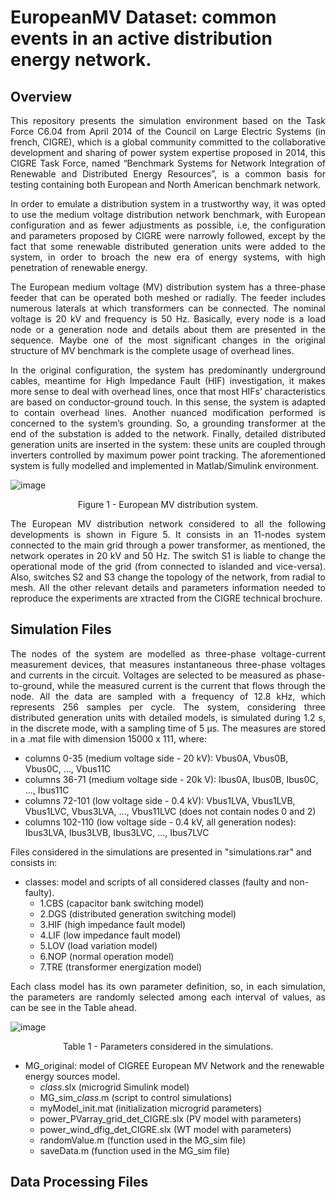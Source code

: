 # EuropeanMV Dataset: common events in an active distribution energy network.

## Overview
<p align="justify">
This repository presents the simulation environment based on the Task Force C6.04 from April 2014 of the Council on Large Electric Systems (in french, CIGRE), which is a global community committed to the collaborative development and sharing of power system expertise proposed in 2014, this CIGRE Task Force, named “Benchmark Systems for Network Integration of Renewable and Distributed Energy Resources”, is a common basis for testing containing both European and North American benchmark network.
<p align="justify">
In order to emulate a distribution system in a trustworthy way, it was opted to use the medium voltage distribution network benchmark, with European configuration and as fewer adjustments as possible, i.e, the configuration and parameters proposed by CIGRE were narrowly followed, except by the fact that some renewable distributed generation units were added to the system, in order to broach the new era of energy systems, with high penetration of renewable energy.
<p align="justify">
The European medium voltage (MV) distribution system has a three-phase feeder that can be operated both meshed or radially. The feeder includes numerous laterals at which transformers can be connected. The nominal voltage is 20 kV and frequency is 50 Hz. Basically, every node is a load node or a generation node and details about them are presented in the sequence. Maybe one of the most significant changes in the original structure of MV benchmark is the complete usage of overhead lines. 
<p align="justify">
In the original configuration, the system has predominantly underground cables, meantime for High Impedance Fault (HIF) investigation, it makes more sense to deal with overhead lines, once that most HIFs’ characteristics are based on conductor-ground touch. In this sense, the system is adapted to contain overhead lines. Another nuanced modification performed is concerned to the system’s grounding. So, a grounding transformer at the end of the substation is added to the network. Finally, detailed distributed generation units are inserted in the system: these units are coupled through inverters controlled by maximum power point tracking. The aforementioned system is fully modelled and implemented in Matlab/Simulink environment.

![image](https://github.com/dionatancieslak/CIGRE-EuropeanMV/assets/14805079/017551f1-0c5c-4b76-a8ae-e5b2703c7153)
<p align="center"> Figure 1 - European MV distribution system.

<p align="justify">
The European MV distribution network considered to all the following developments is shown in Figure 5. It consists in an 11-nodes system connected to the main grid through a power transformer, as mentioned, the network operates in 20 kV and 50 Hz. The switch S1 is liable to change the operational mode of the grid (from connected to islanded and vice-versa). Also, switches S2 and S3 change the topology of the network, from radial to mesh. All the other relevant details and parameters information needed to reproduce the experiments are xtracted from the CIGRE technical brochure.

## Simulation Files

<p align="justify">
The nodes of the system are modelled as three-phase voltage-current measurement devices, that measures instantaneous three-phase voltages and currents in the circuit. Voltages are selected to be measured as phase-to-ground, while the measured current is the current that flows through the node. All the data are sampled with a frequency of 12.8 kHz, which represents 256 samples per cycle. The system, considering three distributed generation units with detailed models, is simulated during 1.2 s, in the discrete mode, with a sampling time of 5 µs. The measures are stored in a .mat file with dimension 15000 x 111, where:

- columns 0-35 (medium voltage side - 20 kV): Vbus0A, Vbus0B, Vbus0C, ..., Vbus11C
- columns 36-71 (medium voltage side - 20k V): Ibus0A, Ibus0B, Ibus0C, ..., Ibus11C
- columns 72-101 (low voltage side - 0.4 kV): Vbus1LVA, Vbus1LVB, Vbus1LVC, Vbus3LVA, ..., Vbus11LVC (does not contain nodes 0 and 2)
- columns 102-110 (low voltage side - 0.4 kV, all generation nodes): Ibus3LVA, Ibus3LVB, Ibus3LVC, ..., Ibus7LVC

Files considered in the simulations are presented in "simulations.rar" and consists in:

- classes: model and scripts of all considered classes (faulty and non-faulty).
    - 1.CBS (capacitor bank switching model)
    - 2.DGS (distributed generation switching model)
    - 3.HIF (high impedance fault model)
    - 4.LIF (low impedance fault model)
    - 5.LOV (load variation model)
    - 6.NOP (normal operation model)
    - 7.TRE (transformer energization model)

<p align="justify">
Each class model has its own parameter definition, so, in each simulation, the parameters are randomly selected among each interval of values, as can be see in the Table ahead.

![image](https://github.com/dionatancieslak/CIGRE-EuropeanMV/assets/14805079/08e06bf2-ce02-4d8d-b6b5-743e817c26a5)
<p align="center"> Table 1 - Parameters considered in the simulations.

- MG_original: model of CIGREE European MV Network and the renewable energy sources model.
    - *class*.slx (microgrid Simulink model)
    - MG_sim_*class*.m (script to control simulations)
    - myModel_init.mat (initialization microgrid parameters)
    - power_PVarray_grid_det_CIGRE.slx (PV model with parameters)
    - power_wind_dfig_det_CIGRE.slx (WT model with parameters)
    - randomValue.m (function used in the MG_sim file)
    - saveData.m (function used in the MG_sim file)

## Data Processing Files
